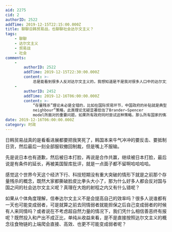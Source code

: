 ```yaml
---
aid: 2275
cid: 2
authorID: 2522
addTime: 2019-12-15T22:15:00.000Z
title: 聊聊日韩贸易战，也聊聊社会达尔文主义？
tags:
    - 聊聊
    - 达尔文主义
    - 贸易战
    - 社会
comments:
    -
        authorID: 2522
        addTime: 2019-12-15T22:30:00.000Z
        content: >-
            总是能看到很多人反对达尔文主义的，我想知道是不是我对很多人口中的达尔文主义的理解有误？导致我的逻辑有问题？因为我感觉信奉社会达尔文主义是利大于弊啊
    -
        authorID: 2452
        addTime: 2019-12-16T06:00:00.000Z
        content: >-
            “存量残杀”理论未必是全错的，比如在国际贸易环节，中国政府的补贴就是典型的此类策略，然而它是“Beggar thy
            neighbour”策略，此类理论无疑显著低估了Brander–Spencer
            model所面对的重要问题，如果所有政府同时尝试这种策略，那么所有国家的情况都会恶化到，比采取这种策略之前还糟糕的地步。而且如果一家采取此类策略的话，另外一家此时一定会采取相同策略，因为此时不是纳什均衡。
date: 2019-12-16T06:00:00.000Z
category: 时政
---
```


日韩贸易战真的是看看进展都要把我笑死了，韩国本来牛气冲冲的要反击、要抵制日货，然后最后一刻全部服软撤回制裁，但是嘴上不服输。

先是说日本也有道歉，然后被日本打脸，再说是合作共赢，继续被日本打脸，最后说是有条件的延长，再被美国智库批评，就是一点面子都不留啊哈哈哈哈。

感觉这个世界今天这个经济下行、科技短期没有重大突破的情形下就是之前那个存量残杀的概念，既然大家都撕破脸皮比拳头大小了，那为什么好多人都会反对国与国之间的社会达尔文主义呢？真理在大炮的射程之内又有什么错呢？

如果从个体角度理解，信奉达尔文主义不是会提高自己的效率吗？很多人说谁都有一天也可能变成弱者，可是就算之前去同情弱者就能担保之后自己变成弱者的时候有人来同情吗？或者说在不考虑超自然力量的情况下，我们凭什么相信善恶终有报呢？既然投入和产出不成正比，单纯从收益来看，是不是直接按照达尔文主义的概念往食物链的上端爬会直接、高效、也更不可能变成弱者呢？
